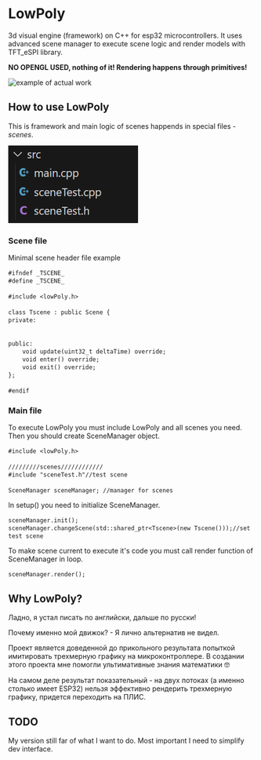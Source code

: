 # LowPoly
 3d visual engine (framework) on C++ for esp32 microcontrollers. It uses advanced scene manager to execute scene logic and render models with TFT_eSPI library.
 
 **NO OPENGL USED, nothing of it! Rendering happens through primitives!**

 ![example of actual work](work_example.gif)

## How to use LowPoly
This is framework and main logic of scenes happends in special files - _scenes_.

![exapmple of src directory](directory_example.png)
### Scene file

Minimal scene header file example 
```
#ifndef _TSCENE_
#define _TSCENE_

#include <lowPoly.h>

class Tscene : public Scene {
private:

    
public:
    void update(uint32_t deltaTime) override;
    void enter() override;
    void exit() override;
};

#endif
```

### Main file
To execute LowPoly you must include LowPoly and all scenes you need. Then you should create SceneManager object.
```
#include <lowPoly.h>

/////////scenes////////////
#include "sceneTest.h"//test scene

SceneManager sceneManager; //manager for scenes
```

In setup() you need to initialize SceneManager.
```
sceneManager.init();
sceneManager.changeScene(std::shared_ptr<Tscene>(new Tscene()));//set test scene
```

To make scene current to execute it's code you must call render function of SceneManager in loop.
```
sceneManager.render();
```

## Why LowPoly?
Ладно, я устал писать по английски, дальше по русски! 

Почему именно мой движок? - Я лично альтернатив не видел.

Проект является доведенной до прикольного результата попыткой имитировать трехмерную графику на микроконтроллере. В создании этого проекта мне помогли ультимативные знания математики 🤓

На самом деле результат показательный - на двух потоках (а именно столько имеет ESP32) нельзя эффективно рендерить трехмерную графику, придется переходить на ПЛИС.

## TODO
My version still far of what I want to do. Most important I need to simplify dev interface.
